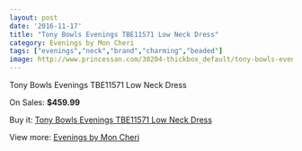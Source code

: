 ```yaml
---
layout: post
date: '2016-11-17'
title: "Tony Bowls Evenings TBE11571 Low Neck Dress"
category: Evenings by Mon Cheri
tags: ["evenings","neck","brand","charming","beaded"]
image: http://www.princessan.com/30204-thickbox_default/tony-bowls-evenings-tbe11571-low-neck-dress.jpg
---
```

Tony Bowls Evenings TBE11571 Low Neck Dress

On Sales: **$459.99**
<a href="https://www.princessan.com/en/13744-tony-bowls-evenings-tbe11571-low-neck-dress.html"><amp-img layout="responsive" width="600" height="600" src="//www.princessan.com/30204-thickbox_default/tony-bowls-evenings-tbe11571-low-neck-dress.jpg" alt="Tony Bowls Evenings TBE11571 Low Neck Dress 0" /></a>
<a href="https://www.princessan.com/en/13744-tony-bowls-evenings-tbe11571-low-neck-dress.html"><amp-img layout="responsive" width="600" height="600" src="//www.princessan.com/30205-thickbox_default/tony-bowls-evenings-tbe11571-low-neck-dress.jpg" alt="Tony Bowls Evenings TBE11571 Low Neck Dress 1" /></a>
<a href="https://www.princessan.com/en/13744-tony-bowls-evenings-tbe11571-low-neck-dress.html"><amp-img layout="responsive" width="600" height="600" src="//www.princessan.com/30206-thickbox_default/tony-bowls-evenings-tbe11571-low-neck-dress.jpg" alt="Tony Bowls Evenings TBE11571 Low Neck Dress 2" /></a>
<a href="https://www.princessan.com/en/13744-tony-bowls-evenings-tbe11571-low-neck-dress.html"><amp-img layout="responsive" width="600" height="600" src="//www.princessan.com/30207-thickbox_default/tony-bowls-evenings-tbe11571-low-neck-dress.jpg" alt="Tony Bowls Evenings TBE11571 Low Neck Dress 3" /></a>
<a href="https://www.princessan.com/en/13744-tony-bowls-evenings-tbe11571-low-neck-dress.html"><amp-img layout="responsive" width="600" height="600" src="//www.princessan.com/30208-thickbox_default/tony-bowls-evenings-tbe11571-low-neck-dress.jpg" alt="Tony Bowls Evenings TBE11571 Low Neck Dress 4" /></a>

Buy it: [Tony Bowls Evenings TBE11571 Low Neck Dress](https://www.princessan.com/en/13744-tony-bowls-evenings-tbe11571-low-neck-dress.html "Tony Bowls Evenings TBE11571 Low Neck Dress")

View more: [Evenings by Mon Cheri](https://www.princessan.com/en/101- "Evenings by Mon Cheri")